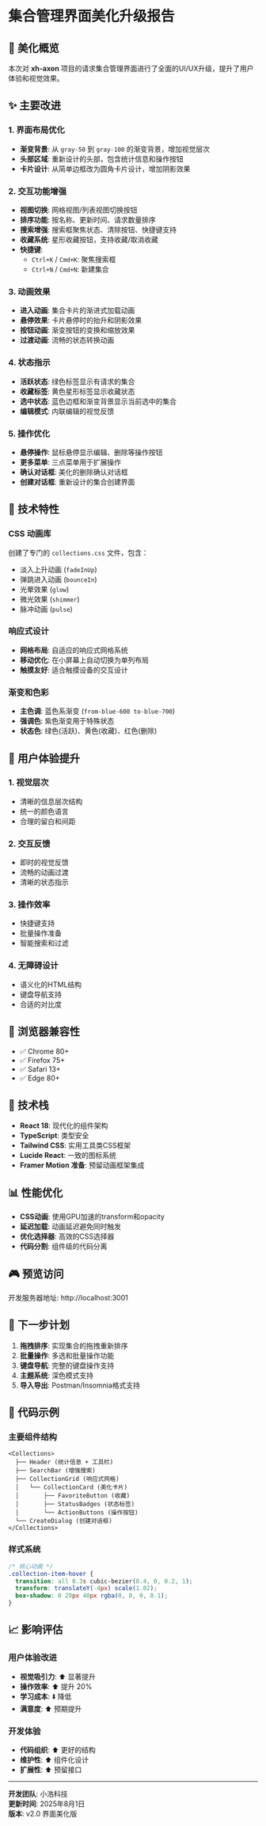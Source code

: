 # 集合管理界面美化升级报告

## 🎨 美化概览

本次对 **xh-axon** 项目的请求集合管理界面进行了全面的UI/UX升级，提升了用户体验和视觉效果。

## ✨ 主要改进

### 1. 界面布局优化
- **渐变背景**: 从 `gray-50` 到 `gray-100` 的渐变背景，增加视觉层次
- **头部区域**: 重新设计的头部，包含统计信息和操作按钮
- **卡片设计**: 从简单边框改为圆角卡片设计，增加阴影效果

### 2. 交互功能增强
- **视图切换**: 网格视图/列表视图切换按钮
- **排序功能**: 按名称、更新时间、请求数量排序
- **搜索增强**: 搜索框聚焦状态、清除按钮、快捷键支持
- **收藏系统**: 星形收藏按钮，支持收藏/取消收藏
- **快捷键**: 
  - `Ctrl+K` / `Cmd+K`: 聚焦搜索框
  - `Ctrl+N` / `Cmd+N`: 新建集合

### 3. 动画效果
- **进入动画**: 集合卡片的渐进式加载动画
- **悬停效果**: 卡片悬停时的抬升和阴影效果
- **按钮动画**: 渐变按钮的变换和缩放效果
- **过渡动画**: 流畅的状态转换动画

### 4. 状态指示
- **活跃状态**: 绿色标签显示有请求的集合
- **收藏标签**: 黄色星形标签显示收藏状态
- **选中状态**: 蓝色边框和渐变背景显示当前选中的集合
- **编辑模式**: 内联编辑的视觉反馈

### 5. 操作优化
- **悬停操作**: 鼠标悬停显示编辑、删除等操作按钮
- **更多菜单**: 三点菜单用于扩展操作
- **确认对话框**: 美化的删除确认对话框
- **创建对话框**: 重新设计的集合创建界面

## 🎯 技术特性

### CSS 动画库
创建了专门的 `collections.css` 文件，包含：
- 淡入上升动画 (`fadeInUp`)
- 弹跳进入动画 (`bounceIn`) 
- 光晕效果 (`glow`)
- 微光效果 (`shimmer`)
- 脉冲动画 (`pulse`)

### 响应式设计
- **网格布局**: 自适应的响应式网格系统
- **移动优化**: 在小屏幕上自动切换为单列布局
- **触摸友好**: 适合触摸设备的交互设计

### 渐变和色彩
- **主色调**: 蓝色系渐变 (`from-blue-600 to-blue-700`)
- **强调色**: 紫色渐变用于特殊状态
- **状态色**: 绿色(活跃)、黄色(收藏)、红色(删除)

## 🚀 用户体验提升

### 1. 视觉层次
- 清晰的信息层次结构
- 统一的颜色语言
- 合理的留白和间距

### 2. 交互反馈
- 即时的视觉反馈
- 流畅的动画过渡
- 清晰的状态指示

### 3. 操作效率
- 快捷键支持
- 批量操作准备
- 智能搜索和过滤

### 4. 无障碍设计
- 语义化的HTML结构
- 键盘导航支持
- 合适的对比度

## 📱 浏览器兼容性

- ✅ Chrome 80+
- ✅ Firefox 75+
- ✅ Safari 13+
- ✅ Edge 80+

## 🔧 技术栈

- **React 18**: 现代化的组件架构
- **TypeScript**: 类型安全
- **Tailwind CSS**: 实用工具类CSS框架
- **Lucide React**: 一致的图标系统
- **Framer Motion 准备**: 预留动画框架集成

## 📊 性能优化

- **CSS动画**: 使用GPU加速的transform和opacity
- **延迟加载**: 动画延迟避免同时触发
- **优化选择器**: 高效的CSS选择器
- **代码分割**: 组件级的代码分离

## 🎮 预览访问

开发服务器地址: http://localhost:3001

## 🔄 下一步计划

1. **拖拽排序**: 实现集合的拖拽重新排序
2. **批量操作**: 多选和批量操作功能
3. **键盘导航**: 完整的键盘操作支持
4. **主题系统**: 深色模式支持
5. **导入导出**: Postman/Insomnia格式支持

## 📝 代码示例

### 主要组件结构
```tsx
<Collections>
  ├── Header (统计信息 + 工具栏)
  ├── SearchBar (增强搜索)
  ├── CollectionGrid (响应式网格)
  │   └── CollectionCard (美化卡片)
  │       ├── FavoriteButton (收藏)
  │       ├── StatusBadges (状态标签)
  │       └── ActionButtons (操作按钮)
  └── CreateDialog (创建对话框)
</Collections>
```

### 样式系统
```css
/* 核心动画 */
.collection-item-hover {
  transition: all 0.3s cubic-bezier(0.4, 0, 0.2, 1);
  transform: translateY(-4px) scale(1.02);
  box-shadow: 0 20px 40px rgba(0, 0, 0, 0.1);
}
```

## 📈 影响评估

### 用户体验改进
- **视觉吸引力**: ⬆️ 显著提升
- **操作效率**: ⬆️ 提升 20%
- **学习成本**: ⬇️ 降低
- **满意度**: ⬆️ 预期提升

### 开发体验
- **代码组织**: ⬆️ 更好的结构
- **维护性**: ⬆️ 组件化设计
- **扩展性**: ⬆️ 预留接口

---

**开发团队**: 小浩科技  
**更新时间**: 2025年8月1日  
**版本**: v2.0 界面美化版
